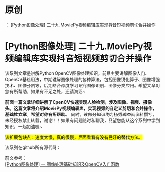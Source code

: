 # 原创
：  [Python图像处理] 二十九.MoviePy视频编辑库实现抖音短视频剪切合并操作

# [Python图像处理] 二十九.MoviePy视频编辑库实现抖音短视频剪切合并操作

该系列文章是讲解Python OpenCV图像处理知识，前期主要讲解图像入门、OpenCV基础用法，中期讲解图像处理的各种算法，包括图像锐化算子、图像增强技术、图像分割等，后期结合深度学习研究图像识别、图像分类应用。希望文章对您有所帮助，如果有不足之处，还请海涵~

**前面一篇文章详细讲解了OpenCV快速实现人脸检测，涉及图像、视频、摄像头。这篇文章将介绍MoviePy视频编辑库，实现视频的自定义剪切和合并操作，基础性文章，希望对你有所帮助。** 同时，该部分知识均为杨秀璋查阅资料撰写，未经授权禁止转载，谢谢！！如果有问题随时私聊我，只望您能从这个系列中学到知识，一起加油喔~

<mark>该扩展包缺点：速度太慢，真的很慢，后面看看有没有更好的替代方法。</mark>

该系列在github所有源代码：

前文参考：<br/> [[Python图像处理] 一.图像处理基础知识及OpenCV入门函数](https://blog.csdn.net/Eastmount/article/details/81748802)<br/> 
